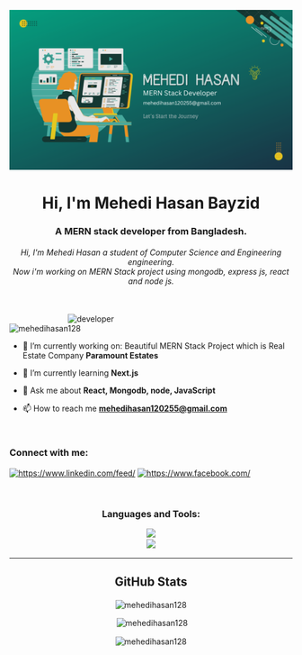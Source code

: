 ![logo](Cover2.png)
<h1 align="center">Hi, I'm Mehedi Hasan Bayzid</h1>
<h3 align="center">A MERN stack developer from Bangladesh.</h3>
<h6 align="center">Hi, I'm Mehedi Hasan a student of Computer Science and Engineering engineering. <br> Now i'm working on MERN Stack project using mongodb, express js, react and node js.</h6>
<br>

<img src="https://www.mygo.ge/uploads/blog/1584023795.jpg" alt="developer" align="right" width="400" />

<p align="left"> <img src="https://komarev.com/ghpvc/?username=mehedihasan128&label=Profile%20views&color=0e75b6&style=flat" alt="mehedihasan128" /> </p>

- 🔭 I’m currently working on: Beautiful MERN Stack Project which is Real Estate Company **Paramount Estates**

- 🌱 I’m currently learning **Next.js**

- 💬 Ask me about **React, Mongodb, node, JavaScript**

- 📫 How to reach me **mehedihasan120255@gmail.com**

<br>

<h3 align="left">Connect with me:</h3>
<p align="left">
<a href="https://linkedin.com/in/https://www.linkedin.com/feed/" target="blank"><img align="center" src="https://raw.githubusercontent.com/rahuldkjain/github-profile-readme-generator/master/src/images/icons/Social/linked-in-alt.svg" alt="https://www.linkedin.com/feed/" height="30" width="40" /></a>
<a href="https://fb.com/https://www.facebook.com/" target="blank"><img align="center" src="https://raw.githubusercontent.com/rahuldkjain/github-profile-readme-generator/master/src/images/icons/Social/facebook.svg" alt="https://www.facebook.com/" height="30" width="40" /></a>
</p>

<br>

<h3 align="center">Languages and Tools:</h3>
<div align="center">
  <a href="https://skillicons.dev">
    <img src="https://skillicons.dev/icons?i=mongodb,express,react,nodejs" /><br>
    <img src="https://skillicons.dev/icons?i=html,css,tailwind,javascript,figma,firebase,github,vscode" />
  </a>
</div>

<hr />
<h2 align="center">GitHub Stats</h2>
<div align="center">
  <p><img align="center" src="https://github-readme-streak-stats.herokuapp.com/?user=mehedihasan128&" alt="mehedihasan128" /></p>

  <p>&nbsp;<img align="center" src="https://github-readme-stats.vercel.app/api?username=mehedihasan128&show_icons=true&locale=en" alt="mehedihasan128" /></p>

   <p><img align="center" src="https://github-readme-stats.vercel.app/api/top-langs?username=mehedihasan128&show_icons=true&locale=en&layout=compact" alt="mehedihasan128" /></p>  
</div>
